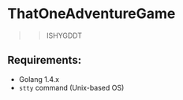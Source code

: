# ThatOneAdventureGame
>>ISHYGDDT

## Requirements:
- Golang 1.4.x 
- `stty` command (Unix-based OS)



